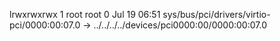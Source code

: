 lrwxrwxrwx 1 root root 0 Jul 19 06:51 sys/bus/pci/drivers/virtio-pci/0000:00:07.0 -> ../../../../devices/pci0000:00/0000:00:07.0
